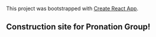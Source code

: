 This project was bootstrapped with [Create React App](https://github.com/facebook/create-react-app).

## Construction site for Pronation Group!
